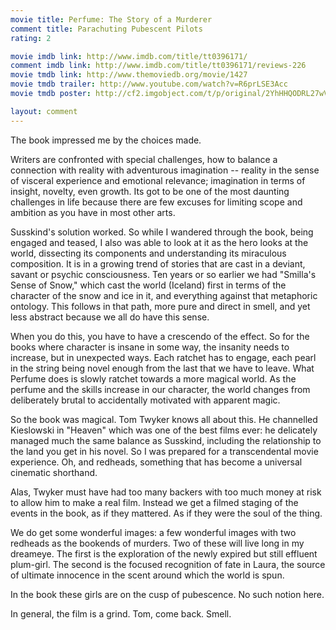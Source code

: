 ```yaml
---
movie title: Perfume: The Story of a Murderer
comment title: Parachuting Pubescent Pilots
rating: 2

movie imdb link: http://www.imdb.com/title/tt0396171/
comment imdb link: http://www.imdb.com/title/tt0396171/reviews-226
movie tmdb link: http://www.themoviedb.org/movie/1427
movie tmdb trailer: http://www.youtube.com/watch?v=R6prLSE3Acc
movie tmdb poster: http://cf2.imgobject.com/t/p/original/2YhHHQODRL27wVMB1TlruMIM1sh.jpg

layout: comment
---
```


The book impressed me by the choices made.

Writers are confronted with special challenges, how to balance a connection with reality with adventurous imagination -- reality in the sense of visceral experience and emotional relevance; imagination in terms of insight, novelty, even growth. Its got to be one of the most daunting challenges in life because there are few excuses for limiting scope and ambition as you have in most other arts.

Susskind's solution worked. So while I wandered through the book, being engaged and teased, I also was able to look at it as the hero looks at the world, dissecting its components and understanding its miraculous composition. It is in a growing trend of stories that are cast in a deviant, savant or psychic consciousness. Ten years or so earlier we had "Smilla's Sense of Snow," which cast the world (Iceland) first in terms of the character of the snow and ice in it, and everything against that metaphoric ontology. This follows in that path, more pure and direct in smell, and yet less abstract because we all do have this sense.

When you do this, you have to have a crescendo of the effect. So for the books where character is insane in some way, the insanity needs to increase, but in unexpected ways. Each ratchet has to engage, each pearl in the string being novel enough from the last that we have to leave. What Perfume does is slowly ratchet towards a more magical world. As the perfume and the skills increase in our character, the world changes from deliberately brutal to accidentally motivated with apparent magic.

So the book was magical. Tom Twyker knows all about this. He channelled Kieslowski in "Heaven" which was one of the best films ever: he delicately managed much the same balance as Susskind, including the relationship to the land you get in his novel. So I was prepared for a transcendental movie experience. Oh, and redheads, something that has become a universal cinematic shorthand.

Alas, Twyker must have had too many backers with too much money at risk to allow him to make a real film. Instead we get a filmed staging of the events in the book, as if they mattered. As if they were the soul of the thing.

We do get some wonderful images: a few wonderful images with two redheads as the bookends of murders. Two of these will live long in my dreameye. The first is the exploration of the newly expired but still effluent plum-girl. The second is the focused recognition of fate in Laura, the source of ultimate innocence in the scent around which the world is spun.

In the book these girls are on the cusp of pubescence. No such notion here.

In general, the film is a grind. Tom, come back. Smell.